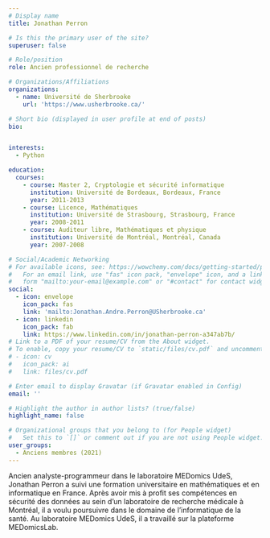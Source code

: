 ```yaml
---
# Display name
title: Jonathan Perron

# Is this the primary user of the site?
superuser: false

# Role/position
role: Ancien professionnel de recherche

# Organizations/Affiliations
organizations:
  - name: Université de Sherbrooke
    url: 'https://www.usherbrooke.ca/'

# Short bio (displayed in user profile at end of posts)
bio: 


interests:
  - Python

education:
  courses:
    - course: Master 2, Cryptologie et sécurité informatique
      institution: Université de Bordeaux, Bordeaux, France
      year: 2011-2013
    - course: Licence, Mathématiques
      institution: Université de Strasbourg, Strasbourg, France
      year: 2008-2011
    - course: Auditeur libre, Mathématiques et physique
      institution: Université de Montréal, Montréal, Canada
      year: 2007-2008

# Social/Academic Networking
# For available icons, see: https://wowchemy.com/docs/getting-started/page-builder/#icons
#   For an email link, use "fas" icon pack, "envelope" icon, and a link in the
#   form "mailto:your-email@example.com" or "#contact" for contact widget.
social:
  - icon: envelope
    icon_pack: fas
    link: 'mailto:Jonathan.Andre.Perron@USherbrooke.ca'
  - icon: linkedin
    icon_pack: fab
    link: https://www.linkedin.com/in/jonathan-perron-a347ab7b/
# Link to a PDF of your resume/CV from the About widget.
# To enable, copy your resume/CV to `static/files/cv.pdf` and uncomment the lines below.
# - icon: cv
#   icon_pack: ai
#   link: files/cv.pdf

# Enter email to display Gravatar (if Gravatar enabled in Config)
email: ''

# Highlight the author in author lists? (true/false)
highlight_name: false

# Organizational groups that you belong to (for People widget)
#   Set this to `[]` or comment out if you are not using People widget.
user_groups:
  - Anciens membres (2021)
---
```


Ancien analyste-programmeur dans le laboratoire MEDomics UdeS, Jonathan Perron a suivi une formation universitaire en 
mathématiques et en informatique en France. Après avoir mis à profit ses compétences en sécurité des données au 
sein d’un laboratoire de recherche médicale à Montréal, il a voulu poursuivre dans le domaine de l’informatique 
de la santé. Au laboratoire MEDomics UdeS, il a travaillé sur la plateforme MEDomicsLab.
